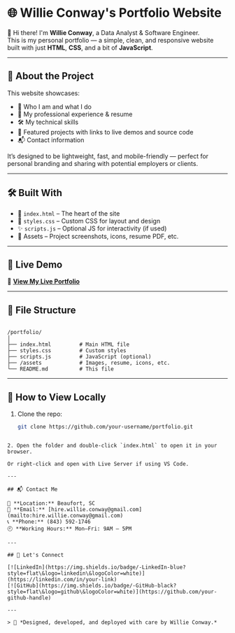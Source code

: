 
# 🌐 Willie Conway's Portfolio Website

👋 Hi there! I'm **Willie Conway**, a Data Analyst & Software Engineer.  
This is my personal portfolio — a simple, clean, and responsive website built with just **HTML**, **CSS**, and a bit of **JavaScript**.

---

## 📄 About the Project

This website showcases:
- 🧠 Who I am and what I do
- 💼 My professional experience & resume
- 🛠️ My technical skills
- 🚀 Featured projects with links to live demos and source code
- 📬 Contact information

It’s designed to be lightweight, fast, and mobile-friendly — perfect for personal branding and sharing with potential employers or clients.

---

## 🛠️ Built With

- 🧾 `index.html` – The heart of the site
- 🎨 `styles.css` – Custom CSS for layout and design
- ✨ `scripts.js` – Optional JS for interactivity (if used)
- 📁 Assets – Project screenshots, icons, resume PDF, etc.

---

## 📸 Live Demo

🔗 [**View My Live Portfolio**](https://your-portfolio-link.com)

---

## 📁 File Structure

```

/portfolio/
│
├── index.html         # Main HTML file
├── styles.css         # Custom styles
├── scripts.js         # JavaScript (optional)
├── /assets            # Images, resume, icons, etc.
└── README.md          # This file

````

---

## 🧪 How to View Locally

1. Clone the repo:
   ```bash
   git clone https://github.com/your-username/portfolio.git
````

2. Open the folder and double-click `index.html` to open it in your browser.

Or right-click and open with Live Server if using VS Code.

---

## 📬 Contact Me

📍 **Location:** Beaufort, SC
📧 **Email:** [hire.willie.conway@gmail.com](mailto:hire.willie.conway@gmail.com)
📞 **Phone:** (843) 592-1746
🕘 **Working Hours:** Mon–Fri: 9AM – 5PM

---

## 🔗 Let's Connect

[![LinkedIn](https://img.shields.io/badge/-LinkedIn-blue?style=flat\&logo=linkedin\&logoColor=white)](https://linkedin.com/in/your-link)
[![GitHub](https://img.shields.io/badge/-GitHub-black?style=flat\&logo=github\&logoColor=white)](https://github.com/your-github-handle)

---

> 🎯 *Designed, developed, and deployed with care by Willie Conway.*




